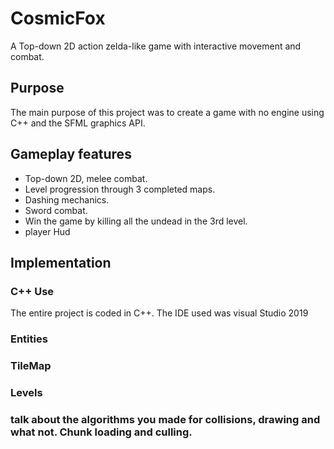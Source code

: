 # CosmicFox
A Top-down 2D action zelda-like game with interactive movement and combat.

## Purpose
The main purpose of this project was to create a game with no engine using C++ and the SFML graphics API.

## Gameplay features
- Top-down 2D, melee combat.
- Level progression through 3 completed maps.
- Dashing mechanics.
- Sword combat.
- Win the game by killing all the undead in the 3rd level.
- player Hud

## Implementation
### C++ Use
The entire project is coded in C++. The IDE used was visual Studio 2019

### Entities

### TileMap

### Levels

### talk about the algorithms you made for collisions, drawing and what not. Chunk loading and culling.
### 











